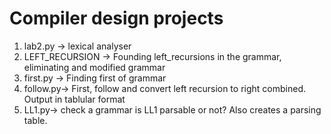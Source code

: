 # Compiler design projects
1. lab2.py -> lexical analyser
2. LEFT_RECURSION -> Founding left_recursions in the grammar, eliminating and modified grammar 
3. first.py -> Finding first of grammar
4. follow.py-> First, follow and convert left recursion to right combined. Output in tablular format
5. LL1.py-> check a grammar is LL1 parsable or not? Also creates a parsing table.

